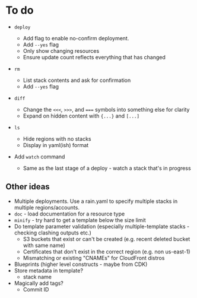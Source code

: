 # To do

* `deploy`
    * Add flag to enable no-confirm deployment.
    * Add `--yes` flag
    * Only show changing resources
    * Ensure update count reflects everything that has changed

* `rm`
    * List stack contents and ask for confirmation
    * Add `--yes` flag

* `diff`
    * Change the `<<<`, `>>>`, and `===` symbols into something else for clarity
    * Expand on hidden content with `{...}` and `[...]`

* `ls`
    * Hide regions with no stacks
    * Display in yaml(ish) format

* Add `watch` command
    * Same as the last stage of a deploy - watch a stack that's in progress

## Other ideas

* Multiple deployments. Use a rain.yaml to specify multiple stacks in multiple regions/accounts.
* `doc` - load documentation for a resource type
* `minify` - try hard to get a template below the size limit
* Do template parameter validation (especially multiple-template stacks - checking clashing outputs etc.)
    * S3 buckets that exist or can't be created (e.g. recent deleted bucket with same name)
    * Certificates that don't exist in the correct region (e.g. non us-east-1)
    * Mismatching or existing "CNAMEs" for CloudFront distros
* Blueprints (higher level constructs - maybe from CDK)
* Store metadata in template?
    * stack name
* Magically add tags?
    * Commit ID
